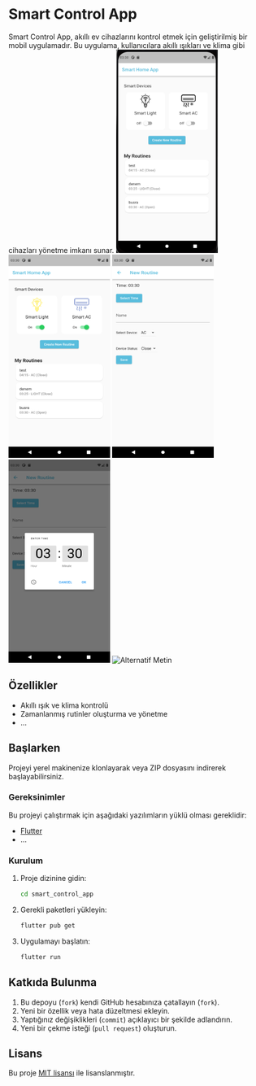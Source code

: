 # Smart Control App

Smart Control App, akıllı ev cihazlarını kontrol etmek için geliştirilmiş bir mobil uygulamadır. Bu uygulama, kullanıcılara akıllı ışıkları ve klima gibi cihazları yönetme imkanı sunar.
<img src="https://github.com/BusraZ/smartcontrolapp/blob/temporary/image.png" alt="Alternatif Metin" width="200" height="400">
<img src="https://github.com/BusraZ/smartcontrolapp/blob/temporary/image1.png" alt="Alternatif Metin" width="200" height="400">
<img src="https://github.com/BusraZ/smartcontrolapp/blob/temporary/image2.png" alt="Alternatif Metin" width="200" height="400">
<img src="https://github.com/BusraZ/smartcontrolapp/blob/temporary/image3.png" alt="Alternatif Metin" width="200" height="400">
<img src="https://github.com/BusraZ/smartcontrolapp/blob/temporary/image5
    .png" alt="Alternatif Metin" width="200" height="400">

## Özellikler

- Akıllı ışık ve klima kontrolü
- Zamanlanmış rutinler oluşturma ve yönetme
- ...

## Başlarken

Projeyi yerel makinenize klonlayarak veya ZIP dosyasını indirerek başlayabilirsiniz.

### Gereksinimler

Bu projeyi çalıştırmak için aşağıdaki yazılımların yüklü olması gereklidir:

- [Flutter](https://flutter.dev/docs/get-started/install)
- ...

### Kurulum

1. Proje dizinine gidin:

    ```bash
    cd smart_control_app
    ```

2. Gerekli paketleri yükleyin:

    ```bash
    flutter pub get
    ```

3. Uygulamayı başlatın:

    ```bash
    flutter run
    ```

## Katkıda Bulunma

1. Bu depoyu (`fork`) kendi GitHub hesabınıza çatallayın (`fork`).
2. Yeni bir özellik veya hata düzeltmesi ekleyin.
3. Yaptığınız değişiklikleri (`commit`) açıklayıcı bir şekilde adlandırın.
4. Yeni bir çekme isteği (`pull request`) oluşturun.

## Lisans

Bu proje [MIT lisansı](LICENSE) ile lisanslanmıştır.
